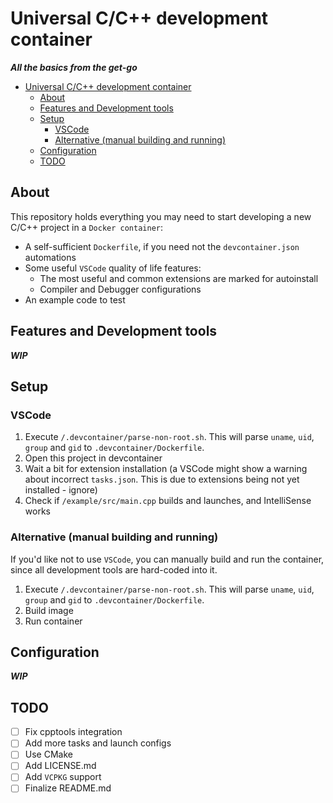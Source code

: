 # Universal C/C++ development container

***All the basics from the get-go***

- [Universal C/C++ development container](#universal-cc-development-container)
  - [About](#about)
  - [Features and Development tools](#features-and-development-tools)
  - [Setup](#setup)
    - [VSCode](#vscode)
    - [Alternative (manual building and running)](#alternative-manual-building-and-running)
  - [Configuration](#configuration)
  - [TODO](#todo)

## About

This repository holds everything you may need to start developing a new C/C++
project in a `Docker container`:

- A self-sufficient `Dockerfile`, if you need not the `devcontainer.json`
  automations
- Some useful `VSCode` quality of life features:
  - The most useful and common extensions are marked for autoinstall
  - Compiler and Debugger configurations
- An example code to test

## Features and Development tools

***WIP***

## Setup

### VSCode

1. Execute `/.devcontainer/parse-non-root.sh`. This will parse `uname`, `uid`,
   `group` and `gid` to `.devcontainer/Dockerfile`.
2. Open this project in devcontainer
3. Wait a bit for extension installation (a VSCode might show a warning about
   incorrect `tasks.json`. This is due to extensions being not yet installed -
   ignore)
4. Check if `/example/src/main.cpp` builds and launches, and IntelliSense works

### Alternative (manual building and running)

If you'd like not to use `VSCode`, you can manually build and run the container,
since all development tools are hard-coded into it.

1. Execute `/.devcontainer/parse-non-root.sh`. This will parse `uname`, `uid`,
   `group` and `gid` to `.devcontainer/Dockerfile`.
2. Build image
3. Run container

## Configuration

***WIP***

## TODO

- [ ] Fix cpptools integration
- [ ] Add more tasks and launch configs
- [ ] Use CMake
- [ ] Add LICENSE.md
- [ ] Add `VCPKG` support
- [ ] Finalize README.md
